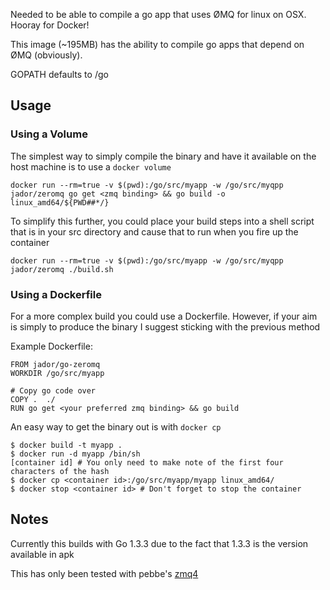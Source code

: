 Needed to be able to compile a go app that uses ØMQ for linux on OSX.
Hooray for Docker!

This image (~195MB) has the ability to compile go apps that depend on ØMQ (obviously).

GOPATH defaults to /go

## Usage

### Using a Volume

The simplest way to simply compile the binary and have it available on the host machine
is to use a `docker volume`

`docker run --rm=true -v $(pwd):/go/src/myapp -w /go/src/myqpp jador/zeromq go get <zmq binding> && go build -o linux_amd64/${PWD##*/}`

To simplify this further, you could place your build steps into a shell script that is in your src directory
and cause that to run when you fire up the container

`docker run --rm=true -v $(pwd):/go/src/myapp -w /go/src/myqpp jador/zeromq ./build.sh` 

### Using a Dockerfile

For a more complex build you could use a Dockerfile. However, if your aim is simply to produce the binary I suggest sticking with the
previous method

Example Dockerfile:
    
    FROM jador/go-zeromq
    WORKDIR /go/src/myapp
    
    # Copy go code over
    COPY .  ./
    RUN go get <your preferred zmq binding> && go build

An easy way to get the binary out is with `docker cp`

    $ docker build -t myapp .
    $ docker run -d myapp /bin/sh
    [container id] # You only need to make note of the first four characters of the hash
    $ docker cp <container id>:/go/src/myapp/myapp linux_amd64/
    $ docker stop <container id> # Don't forget to stop the container

## Notes
Currently this builds with Go 1.3.3 due to the fact that 1.3.3 is the version available in apk

This has only been tested with pebbe's [zmq4](https://github.com/pebbe/zmq4/)
